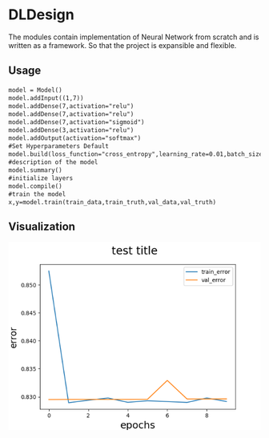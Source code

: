 # DLDesign
The modules contain implementation of Neural Network from scratch and is written as a framework. So that the project is expansible
and flexible.

## Usage
```
model = Model()
model.addInput((1,7))
model.addDense(7,activation="relu")
model.addDense(7,activation="relu")
model.addDense(7,activation="sigmoid")
model.addDense(3,activation="relu")
model.addOutput(activation="softmax")
#Set Hyperparameters Default
model.build(loss_function="cross_entropy",learning_rate=0.01,batch_size=16,steps_per_epoch=40,epochs=10)
#description of the model
model.summary()
#initialize layers
model.compile()
#train the model
x,y=model.train(train_data,train_truth,val_data,val_truth)
```
## Visualization
![loss curve for the sample wheat dataset](images/sample_graph.png)

